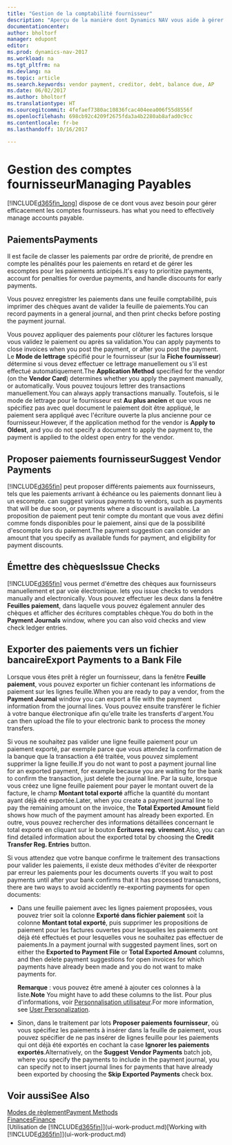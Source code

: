 ```yaml
---
title: "Gestion de la comptabilité fournisseur"
description: "Aperçu de la manière dont Dynamics NAV vous aide à gérer les comptes fournisseurs, y compris les paiements fournisseur, les créditeurs, les dettes, et le solde dû."
documentationcenter: 
author: bholtorf
manager: edupont
editor: 
ms.prod: dynamics-nav-2017
ms.workload: na
ms.tgt_pltfrm: na
ms.devlang: na
ms.topic: article
ms.search.keywords: vendor payment, creditor, debt, balance due, AP
ms.date: 06/02/2017
ms.author: bholtorf
ms.translationtype: HT
ms.sourcegitcommit: 4fefaef7380ac10836fcac404eea006f55d8556f
ms.openlocfilehash: 698cb92c4209f2675fda3a4b2280ab8afad0c9cc
ms.contentlocale: fr-be
ms.lasthandoff: 10/16/2017

---
```

# <a name="managing-payables"></a><span data-ttu-id="df81e-103">Gestion des comptes fournisseur</span><span class="sxs-lookup"><span data-stu-id="df81e-103">Managing Payables</span></span>
[!INCLUDE[d365fin_long](includes/d365fin_long_md.md)]<span data-ttu-id="df81e-104"> dispose de ce dont vous avez besoin pour gérer efficacement les comptes fournisseurs.</span><span class="sxs-lookup"><span data-stu-id="df81e-104"> has what you need to effectively manage accounts payable.</span></span>  

## <a name="payments"></a><span data-ttu-id="df81e-105">Paiements</span><span class="sxs-lookup"><span data-stu-id="df81e-105">Payments</span></span>
<span data-ttu-id="df81e-106">Il est facile de classer les paiements par ordre de priorité, de prendre en compte les pénalités pour les paiements en retard et de gérer les escomptes pour les paiements anticipés.</span><span class="sxs-lookup"><span data-stu-id="df81e-106">It's easy to prioritize payments, account for penalties for overdue payments, and handle discounts for early payments.</span></span>

<span data-ttu-id="df81e-107">Vous pouvez enregistrer les paiements dans une feuille comptabilité, puis imprimer des chèques avant de valider la feuille de paiements.</span><span class="sxs-lookup"><span data-stu-id="df81e-107">You can record payments in a general journal, and then print checks before posting the payment journal.</span></span>

<span data-ttu-id="df81e-108">Vous pouvez appliquer des paiements pour clôturer les factures lorsque vous validez le paiement ou après sa validation.</span><span class="sxs-lookup"><span data-stu-id="df81e-108">You can apply payments to close invoices when you post the payment, or after you post the payment.</span></span> <span data-ttu-id="df81e-109">Le **Mode de lettrage** spécifié pour le fournisseur (sur la **Fiche fournisseur**) détermine si vous devez effectuer ce lettrage manuellement ou s'il est effectué automatiquement.</span><span class="sxs-lookup"><span data-stu-id="df81e-109">The **Application Method** specified for the vendor (on the **Vendor Card**) determines whether you apply the payment manually, or automatically.</span></span> <span data-ttu-id="df81e-110">Vous pouvez toujours lettrer des transactions manuellement.</span><span class="sxs-lookup"><span data-stu-id="df81e-110">You can always apply transactions manually.</span></span> <span data-ttu-id="df81e-111">Toutefois, si le mode de lettrage pour le fournisseur est **Au plus ancien** et que vous ne spécifiez pas avec quel document le paiement doit être appliqué, le paiement sera appliqué avec l'écriture ouverte la plus ancienne pour ce fournisseur.</span><span class="sxs-lookup"><span data-stu-id="df81e-111">However, if the application method for the vendor is **Apply to Oldest**, and you do not specify a document to apply the payment to, the payment is applied to the oldest open entry for the vendor.</span></span>

## <a name="suggest-vendor-payments"></a><span data-ttu-id="df81e-112">Proposer paiements fournisseur</span><span class="sxs-lookup"><span data-stu-id="df81e-112">Suggest Vendor Payments</span></span>
[!INCLUDE[d365fin](includes/d365fin_md.md)]<span data-ttu-id="df81e-113"> peut proposer différents paiements aux fournisseurs, tels que les paiements arrivant à échéance ou les paiements donnant lieu à un escompte.</span><span class="sxs-lookup"><span data-stu-id="df81e-113"> can suggest various payments to vendors, such as payments that will be due soon, or payments where a discount is available.</span></span> <span data-ttu-id="df81e-114">La proposition de paiement peut tenir compte du montant que vous avez défini comme fonds disponibles pour le paiement, ainsi que de la possibilité d'escompte lors du paiement.</span><span class="sxs-lookup"><span data-stu-id="df81e-114">The payment suggestion can consider an amount that you specify as available funds for payment, and eligibility for payment discounts.</span></span>

## <a name="issue-checks"></a><span data-ttu-id="df81e-115">Émettre des chèques</span><span class="sxs-lookup"><span data-stu-id="df81e-115">Issue Checks</span></span>
[!INCLUDE[d365fin](includes/d365fin_md.md)]<span data-ttu-id="df81e-116"> vous permet d'émettre des chèques aux fournisseurs manuellement et par voie électronique.</span><span class="sxs-lookup"><span data-stu-id="df81e-116"> lets you issue checks to vendors manually and electronically.</span></span> <span data-ttu-id="df81e-117">Vous pouvez effectuer les deux dans la fenêtre **Feuilles paiement**, dans laquelle vous pouvez également annuler des chèques et afficher des écritures comptables chèque.</span><span class="sxs-lookup"><span data-stu-id="df81e-117">You do both in the **Payment Journals** window, where you can also void checks and view check ledger entries.</span></span>

## <a name="export-payments-to-a-bank-file"></a><span data-ttu-id="df81e-118">Exporter des paiements vers un fichier bancaire</span><span class="sxs-lookup"><span data-stu-id="df81e-118">Export Payments to a Bank File</span></span>
<span data-ttu-id="df81e-119">Lorsque vous êtes prêt à régler un fournisseur, dans la fenêtre **Feuille paiement**, vous pouvez exporter un fichier contenant les informations de paiement sur les lignes feuille.</span><span class="sxs-lookup"><span data-stu-id="df81e-119">When you are ready to pay a vendor, from the **Payment Journal** window you can export a file with the payment information from the journal lines.</span></span> <span data-ttu-id="df81e-120">Vous pouvez ensuite transférer le fichier à votre banque électronique afin qu'elle traite les transferts d'argent.</span><span class="sxs-lookup"><span data-stu-id="df81e-120">You can then upload the file to your electronic bank to process the money transfers.</span></span>

<span data-ttu-id="df81e-121">Si vous ne souhaitez pas valider une ligne feuille paiement pour un paiement exporté, par exemple parce que vous attendez la confirmation de la banque que la transaction a été traitée, vous pouvez simplement supprimer la ligne feuille.</span><span class="sxs-lookup"><span data-stu-id="df81e-121">If you do not want to post a payment journal line for an exported payment, for example because you are waiting for the bank to confirm the transaction, just delete the journal line.</span></span> <span data-ttu-id="df81e-122">Par la suite, lorsque vous créez une ligne feuille paiement pour payer le montant ouvert de la facture, le champ **Montant total exporté** affiche la quantité du montant ayant déjà été exportée.</span><span class="sxs-lookup"><span data-stu-id="df81e-122">Later, when you create a payment journal line to pay the remaining amount on the invoice, the **Total Exported Amount** field shows how much of the payment amount has already been exported.</span></span> <span data-ttu-id="df81e-123">En outre, vous pouvez rechercher des informations détaillées concernant le total exporté en cliquant sur le bouton **Écritures reg. virement**.</span><span class="sxs-lookup"><span data-stu-id="df81e-123">Also, you can find detailed information about the exported total by choosing the **Credit Transfer Reg. Entries** button.</span></span>

<span data-ttu-id="df81e-124">Si vous attendez que votre banque confirme le traitement des transactions pour valider les paiements, il existe deux méthodes d'éviter de réexporter par erreur les paiements pour les documents ouverts :</span><span class="sxs-lookup"><span data-stu-id="df81e-124">If you wait to post payments until after your bank confirms that it has processed transactions, there are two ways to avoid accidently re-exporting payments for open documents:</span></span>  

* <span data-ttu-id="df81e-125">Dans une feuille paiement avec les lignes paiement proposées, vous pouvez trier soit la colonne **Exporté dans fichier paiement** soit la colonne **Montant total exporté**, puis supprimer les propositions de paiement pour les factures ouvertes pour lesquelles les paiements ont déjà été effectués et pour lesquelles vous ne souhaitez pas effectuer de paiements.</span><span class="sxs-lookup"><span data-stu-id="df81e-125">In a payment journal with suggested payment lines, sort on either the **Exported to Payment File** or **Total Exported Amount** columns, and then delete payment suggestions for open invoices for which payments have already been made and you do not want to make payments for.</span></span>

    <span data-ttu-id="df81e-126">**Remarque** : vous pouvez être amené à ajouter ces colonnes à la liste.</span><span class="sxs-lookup"><span data-stu-id="df81e-126">**Note** You might have to add these columns to the list.</span></span> <span data-ttu-id="df81e-127">Pour plus d'informations, voir [Personnalisation utilisateur](ui-user-personalization.md).</span><span class="sxs-lookup"><span data-stu-id="df81e-127">For more information, see [User Personalization](ui-user-personalization.md).</span></span>  
* <span data-ttu-id="df81e-128">Sinon, dans le traitement par lots **Proposer paiements fournisseur**, où vous spécifiez les paiements à insérer dans la feuille de paiement, vous pouvez spécifier de ne pas insérer de lignes feuille pour les paiements qui ont déjà été exportés en cochant la case **Ignorer les paiements exportés**.</span><span class="sxs-lookup"><span data-stu-id="df81e-128">Alternatively, on the **Suggest Vendor Payments** batch job, where you specify the payments to include in the payment journal, you can specify not to insert journal lines for payments that have already been exported by choosing the **Skip Exported Payments** check box.</span></span>

## <a name="see-also"></a><span data-ttu-id="df81e-129">Voir aussi</span><span class="sxs-lookup"><span data-stu-id="df81e-129">See Also</span></span>
[<span data-ttu-id="df81e-130">Modes de règlement</span><span class="sxs-lookup"><span data-stu-id="df81e-130">Payment Methods</span></span>](finance-payment-methods.md)  
[<span data-ttu-id="df81e-131">Finances</span><span class="sxs-lookup"><span data-stu-id="df81e-131">Finance</span></span>](finance.md)  
<span data-ttu-id="df81e-132">[Utilisation de [!INCLUDE[d365fin](includes/d365fin_md.md)]](ui-work-product.md)</span><span class="sxs-lookup"><span data-stu-id="df81e-132">[Working with [!INCLUDE[d365fin](includes/d365fin_md.md)]](ui-work-product.md)</span></span>

